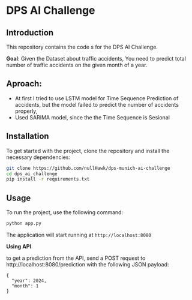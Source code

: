 # DPS AI Challenge


## Introduction

This repository contains the code s for the DPS AI Challenge.

**Goal**: Given the Dataset about traffic accidents, You need to predict total number of traffic accidents on the given month of a year.

## Aproach:
- At first I tried to use LSTM model for Time Sequence Prediction of accidents, but the model failed to predict the number of accidents properly,
- Used SARIMA model, since the the Time Sequence is Sesional

## Installation

To get started with the project, clone the repository and install the necessary dependencies:

```bash
git clone https://github.com/nullHawk/dps-munich-ai-challenge
cd dps_ai_challenge
pip install -r requirements.txt
```

## Usage

To run the project, use the following command:

```bash
python app.py
```

The application will start running at `http://localhost:8080`

**Using API**

to get a prediction from the API, send a POST request to http://localhost:8080/prediction with the following JSON payload:
```
{
  "year": 2024,
  "month": 1
}
```